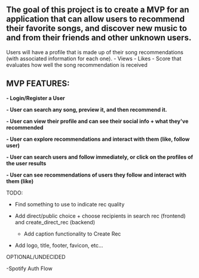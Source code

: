
## The goal of this project is to create a MVP for an application that can allow users to recommend their favorite songs, and discover new music to and from their friends and other unknown users. 


Users will have a profile that is made up of their song recommendations (with associated information for each one). 
             - Views
             - Likes
             - Score that evaluates how well the song recommendation is received


## MVP FEATURES:

**- Login/Register a User**

**- User can search any song, preview it, and then recommend it.**

**- User can view their profile and can see their social info + what they've recommended**

**- User can explore recommendations and interact with them (like, follow user)**

**- User can search users and follow immediately, or click on the profiles of the user results**

**- User can see recommendations of users they follow and interact with them (like)**




TODO:

- Find something to use to indicate rec quality 

- Add direct/public choice + choose recipients in search rec (frontend) and create_direct_rec (backend)
    
    - Add caption functionality to Create Rec

- Add logo, title, footer, favicon, etc...


OPTIONAL/UNDECIDED

-Spotify Auth Flow

